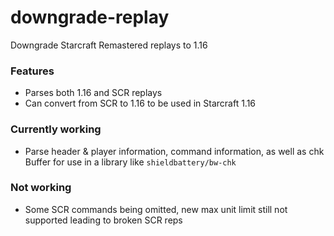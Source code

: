 # downgrade-replay

Downgrade Starcraft Remastered replays to 1.16

### Features
- Parses both 1.16 and SCR replays
- Can convert from SCR to 1.16 to be used in Starcraft 1.16

### Currently working
- Parse header & player information, command information, as well as chk Buffer for use in a library like `shieldbattery/bw-chk`

### Not working
- Some SCR commands being omitted, new max unit limit still not supported leading to broken SCR reps
